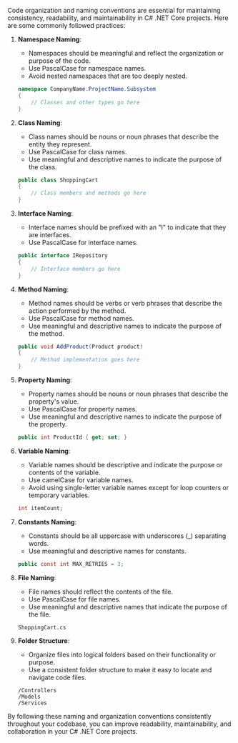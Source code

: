 Code organization and naming conventions are essential for maintaining consistency, readability, and maintainability in C# .NET Core projects. Here are some commonly followed practices:

1. **Namespace Naming**:
   - Namespaces should be meaningful and reflect the organization or purpose of the code.
   - Use PascalCase for namespace names.
   - Avoid nested namespaces that are too deeply nested.

   ```csharp
   namespace CompanyName.ProjectName.Subsystem
   {
       // Classes and other types go here
   }
   ```

2. **Class Naming**:
   - Class names should be nouns or noun phrases that describe the entity they represent.
   - Use PascalCase for class names.
   - Use meaningful and descriptive names to indicate the purpose of the class.

   ```csharp
   public class ShoppingCart
   {
       // Class members and methods go here
   }
   ```

3. **Interface Naming**:
   - Interface names should be prefixed with an "I" to indicate that they are interfaces.
   - Use PascalCase for interface names.

   ```csharp
   public interface IRepository
   {
       // Interface members go here
   }
   ```

4. **Method Naming**:
   - Method names should be verbs or verb phrases that describe the action performed by the method.
   - Use PascalCase for method names.
   - Use meaningful and descriptive names to indicate the purpose of the method.

   ```csharp
   public void AddProduct(Product product)
   {
       // Method implementation goes here
   }
   ```

5. **Property Naming**:
   - Property names should be nouns or noun phrases that describe the property's value.
   - Use PascalCase for property names.
   - Use meaningful and descriptive names to indicate the purpose of the property.

   ```csharp
   public int ProductId { get; set; }
   ```

6. **Variable Naming**:
   - Variable names should be descriptive and indicate the purpose or contents of the variable.
   - Use camelCase for variable names.
   - Avoid using single-letter variable names except for loop counters or temporary variables.

   ```csharp
   int itemCount;
   ```

7. **Constants Naming**:
   - Constants should be all uppercase with underscores (_) separating words.
   - Use meaningful and descriptive names for constants.

   ```csharp
   public const int MAX_RETRIES = 3;
   ```

8. **File Naming**:
   - File names should reflect the contents of the file.
   - Use PascalCase for file names.
   - Use meaningful and descriptive names that indicate the purpose of the file.

   ```plaintext
   ShoppingCart.cs
   ```

9. **Folder Structure**:
   - Organize files into logical folders based on their functionality or purpose.
   - Use a consistent folder structure to make it easy to locate and navigate code files.

   ```plaintext
   /Controllers
   /Models
   /Services
   ```

By following these naming and organization conventions consistently throughout your codebase, you can improve readability, maintainability, and collaboration in your C# .NET Core projects.